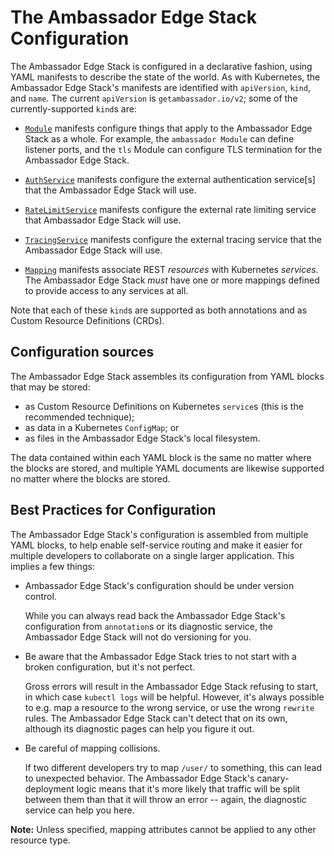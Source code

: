 # The Ambassador Edge Stack Configuration

The Ambassador Edge Stack is configured in a declarative fashion, using YAML manifests to describe the state of the world. As with Kubernetes, the Ambassador Edge Stack's manifests are identified with `apiVersion`, `kind`, and `name`. The current `apiVersion` is `getambassador.io/v2`; some of the currently-supported `kind`s are:

- [`Module`](../modules) manifests configure things that apply to the Ambassador Edge Stack as a whole. For example, the `ambassador Module` can define listener ports, and the `tls` Module can configure TLS termination for the Ambassador Edge Stack.

- [`AuthService`](../services/auth-service) manifests configure the external authentication service[s] that the Ambassador Edge Stack will use.

- [`RateLimitService`](../services/rate-limit-service) manifests configure the external rate limiting service that Ambassador Edge Stack will use.

- [`TracingService`](../services/tracing-service) manifests configure the external tracing service that the Ambassador Edge Stack will use.

- [`Mapping`](../mappings) manifests associate REST _resources_ with Kubernetes _services_. The Ambassador Edge Stack _must_ have one or more mappings defined to provide access to any services at all.

Note that each of these `kind`s are supported as both annotations and as Custom Resource Definitions (CRDs).

## Configuration sources

The Ambassador Edge Stack assembles its configuration from YAML blocks that may be stored:

- as Custom Resource Definitions on Kubernetes `service`s (this is the recommended technique);
- as data in a Kubernetes `ConfigMap`; or
- as files in the Ambassador Edge Stack's local filesystem.

The data contained within each YAML block is the same no matter where the blocks are stored, and multiple YAML documents are likewise supported no matter where the blocks are stored.

## Best Practices for Configuration

The Ambassador Edge Stack's configuration is assembled from multiple YAML blocks, to help enable self-service routing and make it easier for multiple developers to collaborate on a single larger application. This implies a few things:

- Ambassador Edge Stack's configuration should be under version control.

    While you can always read back the Ambassador Edge Stack's configuration from `annotation`s or its diagnostic service, the Ambassador Edge Stack will not do versioning for you.

- Be aware that the Ambassador Edge Stack tries to not start with a broken configuration, but it's not perfect.

    Gross errors will result in the Ambassador Edge Stack refusing to start, in which case `kubectl logs` will be helpful. However, it's always possible to e.g. map a resource to the wrong service, or use the wrong `rewrite` rules. The Ambassador Edge Stack can't detect that on its own, although its diagnostic pages can help you figure it out.

- Be careful of mapping collisions.

    If two different developers try to map `/user/` to something, this can lead to unexpected behavior. The Ambassador Edge Stack's canary-deployment logic means that it's more likely that traffic will be split between them than that it will throw an error -- again, the diagnostic service can help you here.
    
**Note:** Unless specified, mapping attributes cannot be applied to any other resource type.
